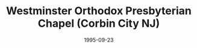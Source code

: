 ---
date: &id001 1995-09-23
end_date: null
location:
  address: null
  city: Corbin City
  state: NJ
minister:
- end: 2004-01-01
  name: George W. Bancroft
  start: 2001-01-01
  type: Organizing Pastor
ministers:
- George W. Bancroft
name: Westminster Orthodox Presbyterian Chapel
names:
- end: 2004-04-27
  name: Westminster Orthodox Presbyterian Chapel
  start: 1995-09-23
origination_date: *id001
raw_data: "NEW JERSEY\nCorbin City\n\nWestminster Orthodox Presbyterian Chapel  (September\
  \ 23, 1995\u2013April 27, 2004)\n(moved from Ocean City on September 23, 2000)\n\
  Org. Pastor: George W. Bancroft, 2001\u20134"
received_from: null
states:
- NJ
status:
  active: false
  end_date: 2004-04-27
  reason: null
  received_from: null
  withdrawal_to: null
title: Westminster Orthodox Presbyterian Chapel (Corbin City NJ)
year_established:
- 1995

---